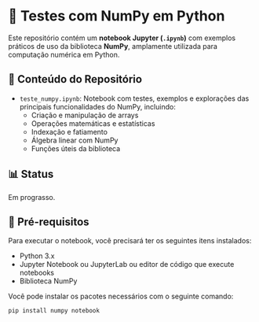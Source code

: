 # 🧪 Testes com NumPy em Python

Este repositório contém um **notebook Jupyter (`.ipynb`)** com exemplos práticos de uso da biblioteca **NumPy**, amplamente utilizada para computação numérica em Python.

## 📁 Conteúdo do Repositório

- `teste_numpy.ipynb`: Notebook com testes, exemplos e explorações das principais funcionalidades do NumPy, incluindo:
  - Criação e manipulação de arrays
  - Operações matemáticas e estatísticas
  - Indexação e fatiamento
  - Álgebra linear com NumPy
  - Funções úteis da biblioteca

## 📊 Status
Em prograsso.

## 📌 Pré-requisitos

Para executar o notebook, você precisará ter os seguintes itens instalados:

- Python 3.x
- Jupyter Notebook ou JupyterLab ou editor de código que execute notebooks
- Biblioteca NumPy

Você pode instalar os pacotes necessários com o seguinte comando:

```bash
pip install numpy notebook
